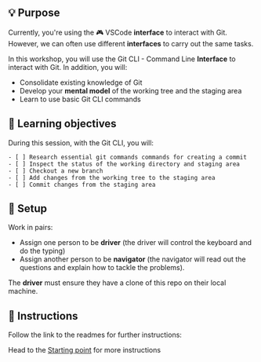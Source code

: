 

## 💡 Purpose

Currently, you're using the 🎮 VSCode **interface** to interact with Git.
However, we can often use different **interfaces** to carry out the same tasks.

In this workshop, you will use the Git CLI - Command Line **Interface** to interact with Git.
In addition, you will:

- Consolidate existing knowledge of Git
- Develop your **mental model** of the working tree and the staging area
- Learn to use basic Git CLI commands


## 📝 Learning objectives

During this session, with the Git CLI, you will:

```objectives
- [ ] Research essential git commands commands for creating a commit
- [ ] Inspect the status of the working directory and staging area
- [ ] Checkout a new branch
- [ ] Add changes from the working tree to the staging area
- [ ] Commit changes from the staging area
```

## 🧰 Setup

Work in pairs:

- Assign one person to be **driver** (the driver will control the keyboard and do the typing)
- Assign another person to be **navigator** (the navigator will read out the questions and explain how to tackle the problems).

The **driver** must ensure they have a clone of this repo on their local machine.


## 📜 Instructions

Follow the link to the readmes for further instructions:

Head to the [Starting point](https://github.com/CodeYourFuture/CYF-Workshops/blob/main/git-cli/branching.md) for more instructions
